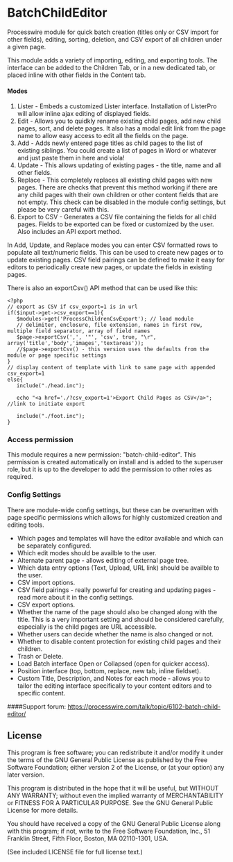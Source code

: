 BatchChildEditor
================

Processwire module for quick batch creation (titles only or CSV import for other fields), editing, sorting, deletion, and CSV export of all children under a given page.

This module adds a variety of importing, editing, and exporting tools. The interface can be added to the Children Tab, or in a new dedicated tab, or placed inline with other fields in the Content tab.

#### Modes
1. Lister - Embeds a customized Lister interface. Installation of ListerPro will allow inline ajax editing of displayed fields.
2. Edit - Allows you to quidkly rename existing child pages, add new child pages, sort, and delete pages. It also has a modal edit link from the page name to allow easy access to edit all the fields on the page.
3. Add - Adds newly entered page titles as child pages to the list of existing siblings. You could create a list of pages in Word or whatever and just paste them in here and viola!
4. Update - This allows updating of existing pages - the title, name and all other fields.
5. Replace - This completely replaces all existing child pages with new pages. There are checks that prevent this method working if there are any child pages with their own children or other content fields that are not empty. This check can be disabled in the module config settings, but please be very careful with this.
6. Export to CSV - Generates a CSV file containing the fields for all child pages. Fields to be exported can be fixed or customized by the user. Also includes an API export method.

In Add, Update, and Replace modes you can enter CSV formatted rows to populate all text/numeric fields. This can be used to create new pages or to update existing pages. CSV field pairings can be defined to make it easy for editors to periodically create new pages, or update the fields in existing pages.

There is also an exportCsv() API method that can be used like this:
```
<?php
// export as CSV if csv_export=1 is in url
if($input->get->csv_export==1){
   $modules->get('ProcessChildrenCsvExport'); // load module
   // delimiter, enclosure, file extension, names in first row, multiple field separator, array of field names
   $page->exportCsv(',', '"', 'csv', true, "\r", array('title','body','images','textareas'));
   //$page->exportCsv() - this version uses the defaults from the module or page specific settings
}
// display content of template with link to same page with appended csv_export=1
else{
   include("./head.inc");

   echo "<a href='./?csv_export=1'>Export Child Pages as CSV</a>"; //link to initiate export

   include("./foot.inc");
}
```


### Access permission

This module requires a new permission: "batch-child-editor". This permission is created automatically on install and is added to the superuser role, but it is up to the developer to add the permission to other roles as required.


### Config Settings

There are module-wide config settings, but these can be overwritten with page specific permissions which allows for highly customized creation and editing tools.

* Which pages and templates will have the editor available and which can be separately configured.
* Which edit modes should be availble to the user.
* Alternate parent page - allows editing of external page tree.
* Which data entry options (Text, Upload, URL link) should be availble to the user.
* CSV import options.
* CSV field pairings - really powerful for creating and updating pages - read more about it in the config settings.
* CSV export options.
* Whether the name of the page should also be changed along with the title. This is a very important setting and should be considered carefully, especially is the child pages are URL accessible.
* Whether users can decide whether the name is also changed or not.
* Whether to disable content protection for existing child pages and their children.
* Trash or Delete.
* Load Batch interface Open or Collapsed (open for quicker access).
* Position interface (top, bottom, replace, new tab, inline fieldset).
* Custom Title, Description, and Notes for each mode - allows you to tailor the editing interface specifically to your content editors and to specific content.

####Support forum:
https://processwire.com/talk/topic/6102-batch-child-editor/


## License

This program is free software; you can redistribute it and/or
modify it under the terms of the GNU General Public License
as published by the Free Software Foundation; either version 2
of the License, or (at your option) any later version.

This program is distributed in the hope that it will be useful,
but WITHOUT ANY WARRANTY; without even the implied warranty of
MERCHANTABILITY or FITNESS FOR A PARTICULAR PURPOSE.  See the
GNU General Public License for more details.

You should have received a copy of the GNU General Public License
along with this program; if not, write to the Free Software
Foundation, Inc., 51 Franklin Street, Fifth Floor, Boston, MA  02110-1301, USA.

(See included LICENSE file for full license text.)






